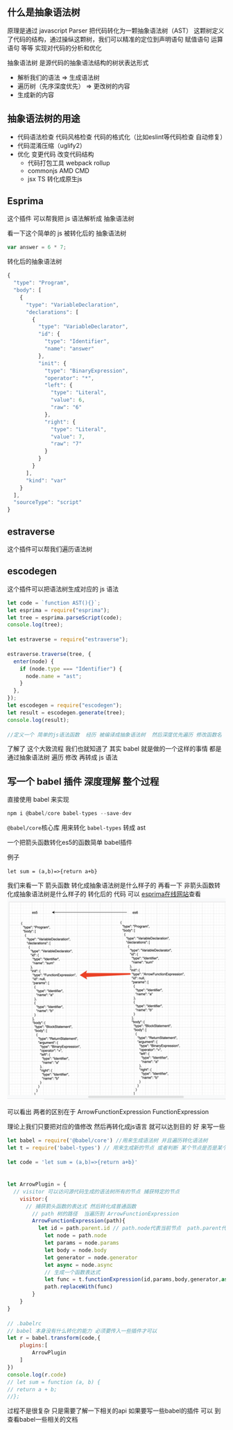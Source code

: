 ## 什么是抽象语法树

原理是通过 javascript Parser 把代码转化为一颗抽象语法树（AST） 这颗树定义了代码的结构，通过操纵这颗树，我们可以精准的定位到声明语句
赋值语句 运算语句 等等 实现对代码的分析和优化

抽象语法树 是源代码的抽象语法结构的树状表达形式

- 解析我们的语法 => 生成语法树
- 遍历树（先序深度优先） => 更改树的内容
- 生成新的内容

## 抽象语法树的用途

- 代码语法检查 代码风格检查 代码的格式化（比如eslint等代码检查 自动修复）
- 代码混淆压缩（uglify2）
- 优化 变更代码 改变代码结构
  - 代码打包工具 webpack rollup
  - commonjs AMD CMD
  - jsx TS 转化成原生js

## Esprima

这个插件 可以帮我把 js 语法解析成 抽象语法树

看一下这个简单的 js 被转化后的 抽象语法树

```js
var answer = 6 * 7;
```

转化后的抽象语法树

```js
{
  "type": "Program",
  "body": [
    {
      "type": "VariableDeclaration",
      "declarations": [
        {
          "type": "VariableDeclarator",
          "id": {
            "type": "Identifier",
            "name": "answer"
          },
          "init": {
            "type": "BinaryExpression",
            "operator": "*",
            "left": {
              "type": "Literal",
              "value": 6,
              "raw": "6"
            },
            "right": {
              "type": "Literal",
              "value": 7,
              "raw": "7"
            }
          }
        }
      ],
      "kind": "var"
    }
  ],
  "sourceType": "script"
}

```

## estraverse

这个插件可以帮我们遍历语法树

## escodegen

这个插件可以把语法树生成对应的 js 语法

```js
let code = `function AST(){}`;
let esprima = require("esprima");
let tree = esprima.parseScript(code);
console.log(tree);

let estraverse = require("estraverse");

estraverse.traverse(tree, {
  enter(node) {
    if (node.type === "Identifier") {
      node.name = "ast";
    }
  },
});
let escodegen = require("escodegen");
let result = escodegen.generate(tree);
console.log(result);

//定义一个 简单的js语法函数  经历 被编译成抽象语法树  然后深度优先遍历 修改函数名  然后 再把语法树 转化成js语言
```

了解了 这个大致流程 我们也就知道了 其实 babel 就是做的一个这样的事情 都是通过抽象语法树 遍历 修改 再转成 js 语法

## 写一个 babel 插件 深度理解 整个过程

直接使用 babel 来实现

```js
npm i @babel/core babel-types --save-dev
```

`@babel/core`核心库 用来转化 `babel-types` 转成 ast

一个把箭头函数转化es5的函数简单 babel插件

例子

`let sum = (a,b)=>{return a+b}`

我们来看一下 箭头函数 转化成抽象语法树是什么样子的  再看一下 非箭头函数转化成抽象语法树是什么样子的
转化后的 代码 可以 [esprima在线网站](https://esprima.org/demo/parse.html#)查看
![](img/ast_01.png)

可以看出 两者的区别在于 ArrowFunctionExpression FunctionExpression 

理论上我们只要把对应的值修改 然后再转化成js语言 就可以达到目的 好 来写一些

```js
let babel = require('@babel/core') //用来生成语法树 并且遍历转化语法树
let t = require('babel-types') // 用来生成新的节点 或者判断 某个节点是否是某个类型

let code = 'let sum = (a,b)=>{return a+b}'


let ArrowPlugin = {
  // visitor 可以访问源代码生成的语法树所有的节点 捕获特定的节点
    visitor:{
      // 捕获箭头函数的表达式 然后转化成普通函数
        // path 树的路径  当遍历到 ArrowFunctionExpression
        ArrowFunctionExpression(path){
          let id = path.parent.id // path.node代表当前节点  path.parent代表父节点
            let node = path.node
            let params = node.params
            let body = node.body
            let generator = node.generator
            let async = node.async
            // 生成一个函数表达式
            let func = t.functionExpression(id,params,body,generator,async)
            path.replaceWith(func)
        }
    }
}

// .babelrc
// babel 本身没有什么转化的能力 必须要传入一些插件才可以
let r = babel.transform(code,{
    plugins:[
        ArrowPlugin
    ]
})
console.log(r.code) 
// let sum = function (a, b) {
// return a + b;
//};
```

过程不是很复杂 只是需要了解一下相关的api 如果要写一些babel的插件 可以 到查看babel一些相关的文档